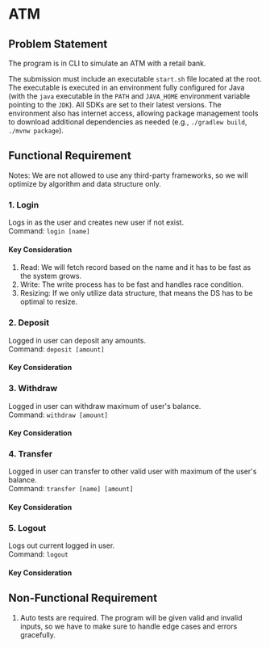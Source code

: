 # ATM

## Problem Statement
The program is in CLI to simulate an ATM with a retail bank.

The submission must include an executable `start.sh` file located at the root. The executable is executed in an environment fully configured for Java (with the `java` executable in the `PATH` and `JAVA_HOME` environment variable pointing to the `JDK`). All SDKs are set to their latest versions. The environment also has internet access, allowing package management tools to download additional dependencies as needed (e.g., `./gradlew build`, `./mvnw package`).

## Functional Requirement
Notes: We are not allowed to use any third-party frameworks, so we will optimize by algorithm and data structure only.

### 1. Login
  Logs in as the user and creates new user if not exist.<br />
  Command: `login [name]`<br />
#### Key Consideration
  1. Read: We will fetch record based on the name and it has to be fast as the system grows.
  2. Write: The write process has to be fast and handles race condition.
  3. Resizing: If we only utilize data structure, that means the DS has to be optimal to resize.
### 2. Deposit
  Logged in user can deposit any amounts.<br />
  Command: `deposit [amount]`<br />
#### Key Consideration

### 3. Withdraw
  Logged in user can withdraw maximum of user's balance.<br />
  Command: `withdraw [amount]`<br />
#### Key Consideration

### 4. Transfer
  Logged in user can transfer to other valid user with maximum of the user's balance.<br />
  Command: `transfer [name] [amount]`<br />
#### Key Consideration

### 5. Logout
  Logs out current logged in user.<br />
  Command: `logout`<br />
#### Key Consideration

## Non-Functional Requirement
1. Auto tests are required. The program will be given valid and invalid inputs, so we have to make sure to handle edge cases and errors gracefully.
